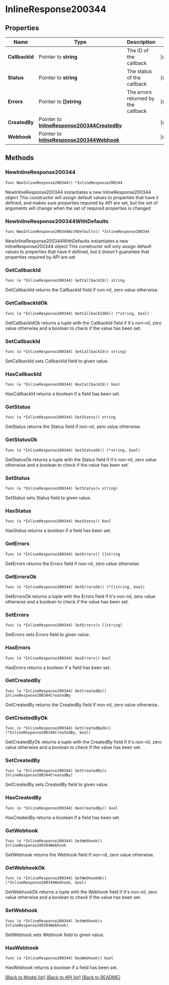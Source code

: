# InlineResponse200344

## Properties

Name | Type | Description | Notes
------------ | ------------- | ------------- | -------------
**CallbackId** | Pointer to **string** | The ID of the callback | [optional] 
**Status** | Pointer to **string** | The status of the callback | [optional] 
**Errors** | Pointer to **[]string** | The errors returned by the callback | [optional] 
**CreatedBy** | Pointer to [**InlineResponse200344CreatedBy**](InlineResponse200344CreatedBy.md) |  | [optional] 
**Webhook** | Pointer to [**InlineResponse200344Webhook**](InlineResponse200344Webhook.md) |  | [optional] 

## Methods

### NewInlineResponse200344

`func NewInlineResponse200344() *InlineResponse200344`

NewInlineResponse200344 instantiates a new InlineResponse200344 object
This constructor will assign default values to properties that have it defined,
and makes sure properties required by API are set, but the set of arguments
will change when the set of required properties is changed

### NewInlineResponse200344WithDefaults

`func NewInlineResponse200344WithDefaults() *InlineResponse200344`

NewInlineResponse200344WithDefaults instantiates a new InlineResponse200344 object
This constructor will only assign default values to properties that have it defined,
but it doesn't guarantee that properties required by API are set

### GetCallbackId

`func (o *InlineResponse200344) GetCallbackId() string`

GetCallbackId returns the CallbackId field if non-nil, zero value otherwise.

### GetCallbackIdOk

`func (o *InlineResponse200344) GetCallbackIdOk() (*string, bool)`

GetCallbackIdOk returns a tuple with the CallbackId field if it's non-nil, zero value otherwise
and a boolean to check if the value has been set.

### SetCallbackId

`func (o *InlineResponse200344) SetCallbackId(v string)`

SetCallbackId sets CallbackId field to given value.

### HasCallbackId

`func (o *InlineResponse200344) HasCallbackId() bool`

HasCallbackId returns a boolean if a field has been set.

### GetStatus

`func (o *InlineResponse200344) GetStatus() string`

GetStatus returns the Status field if non-nil, zero value otherwise.

### GetStatusOk

`func (o *InlineResponse200344) GetStatusOk() (*string, bool)`

GetStatusOk returns a tuple with the Status field if it's non-nil, zero value otherwise
and a boolean to check if the value has been set.

### SetStatus

`func (o *InlineResponse200344) SetStatus(v string)`

SetStatus sets Status field to given value.

### HasStatus

`func (o *InlineResponse200344) HasStatus() bool`

HasStatus returns a boolean if a field has been set.

### GetErrors

`func (o *InlineResponse200344) GetErrors() []string`

GetErrors returns the Errors field if non-nil, zero value otherwise.

### GetErrorsOk

`func (o *InlineResponse200344) GetErrorsOk() (*[]string, bool)`

GetErrorsOk returns a tuple with the Errors field if it's non-nil, zero value otherwise
and a boolean to check if the value has been set.

### SetErrors

`func (o *InlineResponse200344) SetErrors(v []string)`

SetErrors sets Errors field to given value.

### HasErrors

`func (o *InlineResponse200344) HasErrors() bool`

HasErrors returns a boolean if a field has been set.

### GetCreatedBy

`func (o *InlineResponse200344) GetCreatedBy() InlineResponse200344CreatedBy`

GetCreatedBy returns the CreatedBy field if non-nil, zero value otherwise.

### GetCreatedByOk

`func (o *InlineResponse200344) GetCreatedByOk() (*InlineResponse200344CreatedBy, bool)`

GetCreatedByOk returns a tuple with the CreatedBy field if it's non-nil, zero value otherwise
and a boolean to check if the value has been set.

### SetCreatedBy

`func (o *InlineResponse200344) SetCreatedBy(v InlineResponse200344CreatedBy)`

SetCreatedBy sets CreatedBy field to given value.

### HasCreatedBy

`func (o *InlineResponse200344) HasCreatedBy() bool`

HasCreatedBy returns a boolean if a field has been set.

### GetWebhook

`func (o *InlineResponse200344) GetWebhook() InlineResponse200344Webhook`

GetWebhook returns the Webhook field if non-nil, zero value otherwise.

### GetWebhookOk

`func (o *InlineResponse200344) GetWebhookOk() (*InlineResponse200344Webhook, bool)`

GetWebhookOk returns a tuple with the Webhook field if it's non-nil, zero value otherwise
and a boolean to check if the value has been set.

### SetWebhook

`func (o *InlineResponse200344) SetWebhook(v InlineResponse200344Webhook)`

SetWebhook sets Webhook field to given value.

### HasWebhook

`func (o *InlineResponse200344) HasWebhook() bool`

HasWebhook returns a boolean if a field has been set.


[[Back to Model list]](../README.md#documentation-for-models) [[Back to API list]](../README.md#documentation-for-api-endpoints) [[Back to README]](../README.md)


